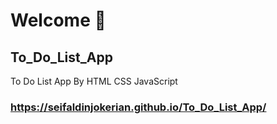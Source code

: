 # Welcome 👋

## To_Do_List_App

To Do List App By HTML CSS JavaScript

### https://seifaldinjokerian.github.io/To_Do_List_App/
